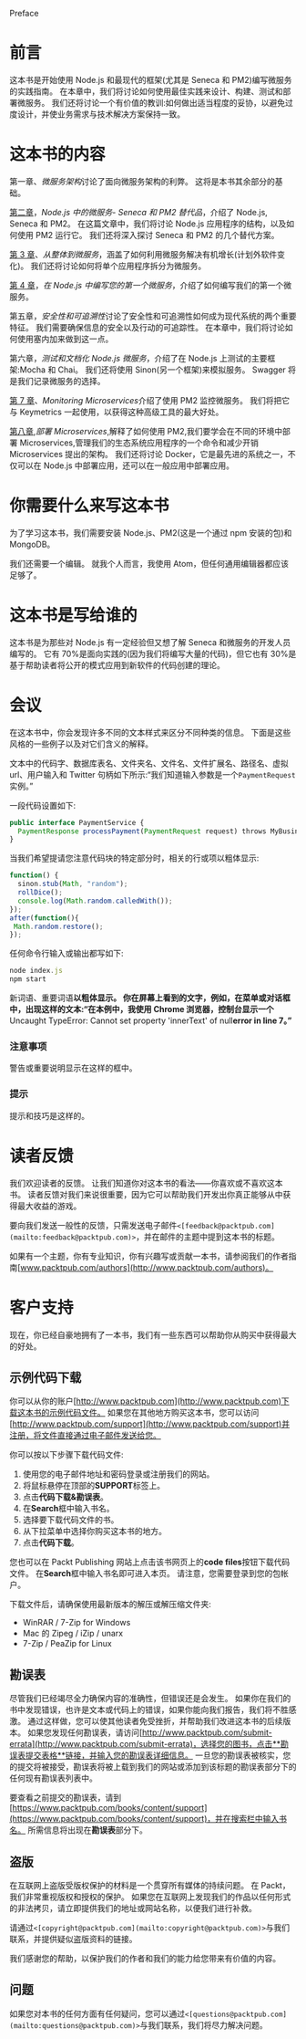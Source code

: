 Preface <link rel="stylesheet" href="epub.css" type="text/css"> 

# 前言

这本书是开始使用 Node.js 和最现代的框架(尤其是 Seneca 和 PM2)编写微服务的实践指南。 在本章中，我们将讨论如何使用最佳实践来设计、构建、测试和部署微服务。 我们还将讨论一个有价值的教训:如何做出适当程度的妥协，以避免过度设计，并使业务需求与技术解决方案保持一致。

# 这本书的内容

第一章、*微服务架构*讨论了面向微服务架构的利弊。 这将是本书其余部分的基础。

[第二章](2.html "Chapter 2. Microservices in Node.js – Seneca and PM2 Alternatives")，*Node.js 中的微服务- Seneca 和 PM2 替代品*，介绍了 Node.js, Seneca 和 PM2。 在这篇文章中，我们将讨论 Node.js 应用程序的结构，以及如何使用 PM2 运行它。 我们还将深入探讨 Seneca 和 PM2 的几个替代方案。

[第 3 章](3.html "Chapter 3. From the Monolith to Microservices")、*从整体到微服务*，涵盖了如何利用微服务解决有机增长(计划外软件变化)。 我们还将讨论如何将单个应用程序拆分为微服务。

[第 4 章](4.html "Chapter 4. Writing Your First Microservice in Node.js")，*在 Node.js 中编写您的第一个微服务*，介绍了如何编写我们的第一个微服务。

第五章，*安全性和可追溯性*讨论了安全性和可追溯性如何成为现代系统的两个重要特征。 我们需要确保信息的安全以及行动的可追踪性。 在本章中，我们将讨论如何使用塞内加来做到这一点。

第六章，*测试和文档化 Node.js 微服务*，介绍了在 Node.js 上测试的主要框架:Mocha 和 Chai。 我们还将使用 Sinon(另一个框架)来模拟服务。 Swagger 将是我们记录微服务的选择。

[第 7 章](7.html "Chapter 7. Monitoring Microservices")、*Monitoring Microservices*介绍了使用 PM2 监控微服务。 我们将把它与 Keymetrics 一起使用，以获得这种高级工具的最大好处。

[第八章](8.html "Chapter 8. Deploying Microservices"),*部署 Microservices*,解释了如何使用 PM2,我们要学会在不同的环境中部署 Microservices,管理我们的生态系统应用程序的一个命令和减少开销 Microservices 提出的架构。 我们还将讨论 Docker，它是最先进的系统之一，不仅可以在 Node.js 中部署应用，还可以在一般应用中部署应用。

# 你需要什么来写这本书

为了学习这本书，我们需要安装 Node.js、PM2(这是一个通过 npm 安装的包)和 MongoDB。

我们还需要一个编辑。 就我个人而言，我使用 Atom，但任何通用编辑器都应该足够了。

# 这本书是写给谁的

这本书是为那些对 Node.js 有一定经验但又想了解 Seneca 和微服务的开发人员编写的。 它有 70%是面向实践的(因为我们将编写大量的代码)，但它也有 30%是基于帮助读者将公开的模式应用到新软件的代码创建的理论。

# 会议

在这本书中，你会发现许多不同的文本样式来区分不同种类的信息。 下面是这些风格的一些例子以及对它们含义的解释。

文本中的代码字、数据库表名、文件夹名、文件名、文件扩展名、路径名、虚拟 url、用户输入和 Twitter 句柄如下所示:“我们知道输入参数是一个`PaymentRequest`实例。”

一段代码设置如下:

```js
public interface PaymentService {
  PaymentResponse processPayment(PaymentRequest request) throws MyBusinessException;
}
```

当我们希望提请您注意代码块的特定部分时，相关的行或项以粗体显示:

```js
function() {
  sinon.stub(Math, "random");
  rollDice();
  console.log(Math.random.calledWith());
});
after(function(){
 Math.random.restore();
});

```

任何命令行输入或输出都写如下:

```js
node index.js
npm start

```

新词语、重要词语**以粗体显示。 你在屏幕上看到的文字，例如，在菜单或对话框中，出现这样的文本:“在本例中，我使用 Chrome 浏览器，控制台显示一个**Uncaught TypeError: Cannot set property 'innerText' of null**error in line 7。”**

### 注意事项

警告或重要说明显示在这样的框中。

### 提示

提示和技巧是这样的。

# 读者反馈

我们欢迎读者的反馈。 让我们知道你对这本书的看法——你喜欢或不喜欢这本书。 读者反馈对我们来说很重要，因为它可以帮助我们开发出你真正能够从中获得最大收益的游戏。

要向我们发送一般性的反馈，只需发送电子邮件`<[feedback@packtpub.com](mailto:feedback@packtpub.com)>`，并在邮件的主题中提到这本书的标题。

如果有一个主题，你有专业知识，你有兴趣写或贡献一本书，请参阅我们的作者指南[www.packtpub.com/authors](http://www.packtpub.com/authors)。

# 客户支持

现在，你已经自豪地拥有了一本书，我们有一些东西可以帮助你从购买中获得最大的好处。

## 示例代码下载

你可以从你的账户[http://www.packtpub.com](http://www.packtpub.com)下载这本书的示例代码文件。 如果您在其他地方购买这本书，您可以访问[http://www.packtpub.com/support](http://www.packtpub.com/support)并注册，将文件直接通过电子邮件发送给您。

你可以按以下步骤下载代码文件:

1.  使用您的电子邮件地址和密码登录或注册我们的网站。
2.  将鼠标悬停在顶部的**SUPPORT**标签上。
3.  点击**代码下载&勘误表**。
4.  在**Search**框中输入书名。
5.  选择要下载代码文件的书。
6.  从下拉菜单中选择你购买这本书的地方。
7.  点击**代码下载**。

您也可以在 Packt Publishing 网站上点击该书网页上的**code files**按钮下载代码文件。 在**Search**框中输入书名即可进入本页。 请注意，您需要登录到您的包帐户。

下载文件后，请确保使用最新版本的解压或解压缩文件夹:

*   WinRAR / 7-Zip for Windows
*   Mac 的 Zipeg / iZip / unarx
*   7-Zip / PeaZip for Linux

## 勘误表

尽管我们已经竭尽全力确保内容的准确性，但错误还是会发生。 如果你在我们的书中发现错误，也许是文本或代码上的错误，如果你能向我们报告，我们将不胜感激。 通过这样做，您可以使其他读者免受挫折，并帮助我们改进这本书的后续版本。 如果您发现任何勘误表，请访问[http://www.packtpub.com/submit-errata](http://www.packtpub.com/submit-errata)，选择您的图书，点击**勘误表提交表格**链接，并输入您的勘误表详细信息。 一旦您的勘误表被核实，您的提交将被接受，勘误表将被上载到我们的网站或添加到该标题的勘误表部分下的任何现有勘误表列表中。

要查看之前提交的勘误表，请到[https://www.packtpub.com/books/content/support](https://www.packtpub.com/books/content/support)，并在搜索栏中输入书名。 所需信息将出现在**勘误表**部分下。

## 盗版

在互联网上盗版受版权保护的材料是一个贯穿所有媒体的持续问题。 在 Packt，我们非常重视版权和授权的保护。 如果您在互联网上发现我们的作品以任何形式的非法拷贝，请立即提供我们的地址或网站名称，以便我们进行补救。

请通过`<[copyright@packtpub.com](mailto:copyright@packtpub.com)>`与我们联系，并提供疑似盗版资料的链接。

我们感谢您的帮助，以保护我们的作者和我们的能力给您带来有价值的内容。

## 问题

如果您对本书的任何方面有任何疑问，您可以通过`<[questions@packtpub.com](mailto:questions@packtpub.com)>`与我们联系，我们将尽力解决问题。